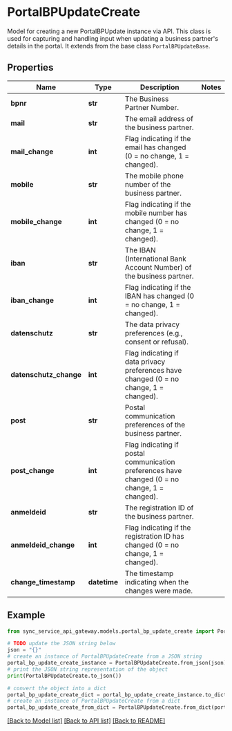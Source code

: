 # PortalBPUpdateCreate

Model for creating a new PortalBPUpdate instance via API.  This class is used for capturing and handling input when updating a business partner's details in the portal. It extends from the base class `PortalBPUpdateBase`.

## Properties

Name | Type | Description | Notes
------------ | ------------- | ------------- | -------------
**bpnr** | **str** | The Business Partner Number. | 
**mail** | **str** | The email address of the business partner. | 
**mail_change** | **int** | Flag indicating if the email has changed (0 &#x3D; no change, 1 &#x3D; changed). | 
**mobile** | **str** | The mobile phone number of the business partner. | 
**mobile_change** | **int** | Flag indicating if the mobile number has changed (0 &#x3D; no change, 1 &#x3D; changed). | 
**iban** | **str** | The IBAN (International Bank Account Number) of the business partner. | 
**iban_change** | **int** | Flag indicating if the IBAN has changed (0 &#x3D; no change, 1 &#x3D; changed). | 
**datenschutz** | **str** | The data privacy preferences (e.g., consent or refusal). | 
**datenschutz_change** | **int** | Flag indicating if data privacy preferences have changed (0 &#x3D; no change, 1 &#x3D; changed). | 
**post** | **str** | Postal communication preferences of the business partner. | 
**post_change** | **int** | Flag indicating if postal communication preferences have changed (0 &#x3D; no change, 1 &#x3D; changed). | 
**anmeldeid** | **str** | The registration ID of the business partner. | 
**anmeldeid_change** | **int** | Flag indicating if the registration ID has changed (0 &#x3D; no change, 1 &#x3D; changed). | 
**change_timestamp** | **datetime** | The timestamp indicating when the changes were made. | 

## Example

```python
from sync_service_api_gateway.models.portal_bp_update_create import PortalBPUpdateCreate

# TODO update the JSON string below
json = "{}"
# create an instance of PortalBPUpdateCreate from a JSON string
portal_bp_update_create_instance = PortalBPUpdateCreate.from_json(json)
# print the JSON string representation of the object
print(PortalBPUpdateCreate.to_json())

# convert the object into a dict
portal_bp_update_create_dict = portal_bp_update_create_instance.to_dict()
# create an instance of PortalBPUpdateCreate from a dict
portal_bp_update_create_from_dict = PortalBPUpdateCreate.from_dict(portal_bp_update_create_dict)
```
[[Back to Model list]](../README.md#documentation-for-models) [[Back to API list]](../README.md#documentation-for-api-endpoints) [[Back to README]](../README.md)


